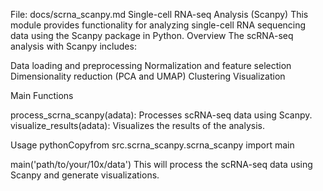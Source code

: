 File: docs/scrna_scanpy.md
Single-cell RNA-seq Analysis (Scanpy)
This module provides functionality for analyzing single-cell RNA sequencing data using the Scanpy package in Python.
Overview
The scRNA-seq analysis with Scanpy includes:

Data loading and preprocessing
Normalization and feature selection
Dimensionality reduction (PCA and UMAP)
Clustering
Visualization

Main Functions

process_scrna_scanpy(adata): Processes scRNA-seq data using Scanpy.
visualize_results(adata): Visualizes the results of the analysis.

Usage
pythonCopyfrom src.scrna_scanpy.scrna_scanpy import main

main('path/to/your/10x/data')
This will process the scRNA-seq data using Scanpy and generate visualizations.
